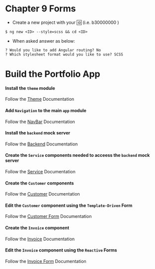 # Chapter 9 Forms

* Create a new project with your :id: (i.e. b30000000 )

 ``` 
 $ ng new <ID> --style=scss && cd <ID>
 ```

* When asked answer as below:

```
? Would you like to add Angular routing? No
? Which stylesheet format would you like to use? SCSS
```


# Build the Portfolio App

#### Install the `theme` module

Follow the [Theme](docs/theme.md) Documentation

#### Add `Navigation` to the main `app` module

Follow the [NavBar](docs/navbar.md) Documentation

#### Install the `backend` mock server

Follow the [Backend](docs/backend.md) Documentation

#### Create the `Service` components needed to acceess the  `backend` mock server

Follow the [Service](docs/services.md) Documentation

#### Create the `Customer` components 

Follow the [Customer](docs/customers.md) Documentation

#### Edit the `Customer` component using the `Template-Driven` Form

Follow the [Customer Form](docs/customer-form.md) Documentation


#### Create the `Invoice` component

Follow the [Invoice](docs/invoices.md) Documentation

#### Edit the `Invoice` component using the `Reactive` Forms

Follow the [Invoice Form](docs/invoice-form.md) Documentation
